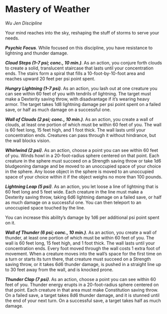 # Mastery of Weather
*Wu Jen Discipline*

Your mind reaches into the sky, reshaping the stuff of storms to serve your needs.

***Psychic Focus***. While focused on this discipline, you have resistance to lightning and thunder damage.

***Cloud Steps (1–7 psi; conc., 10 min.)***. As an action, you conjure forth clouds to create a solid, translucent staircase that lasts until your concentration ends. The stairs form a spiral that fills a 10-foot-by-10-foot area and reaches upward 20 feet per psi point spent.

***Hungry Lightning (1–7 psi)***. As an action, you lash out at one creature you can see within 60 feet of you with tendrils of lightning. The target must make a Dexterity saving throw, with disadvantage if it’s wearing heavy armor. The target takes 1d8 lightning damage per psi point spent on a failed save, or half as much damage on a successful one.

***Wall of Clouds (2 psi; conc., 10 min.)***. As an action, you create a wall of clouds, at least one portion of which must be within 60 feet of you. The wall is 60 feet long, 15 feet high, and 1 foot thick. The wall lasts until your concentration ends. Creatures can pass through it without hindrance, but the wall blocks vision.

***Whirlwind (2 psi)***. As an action, choose a point you can see within 60 feet of you. Winds howl in a 20-foot-radius sphere centered on that point. Each creature in the sphere must succeed on a Strength saving throw or take 1d6 bludgeoning damage and be moved to an unoccupied space of your choice in the sphere. Any loose object in the sphere is moved to an unoccupied space of your choice within it if the object weighs no more than 100 pounds.

***Lightning Leap (5 psi)***. As an action, you let loose a line of lightning that is 60 feet long and 5 feet wide. Each creature in the line must make a Dexterity saving throw, taking 6d6 lightning damage on a failed save, or half as much damage on a successful one. You can then teleport to an unoccupied space touched by the line.

You can increase this ability’s damage by 1d6 per additional psi point spent on it.

***Wall of Thunder (6 psi; conc., 10 min.)***. As an action, you create a wall of thunder, at least one portion of which must be within 60 feet of you. The wall is 60 feet long, 15 feet high, and 1 foot thick. The wall lasts until your concentration ends. Every foot moved through the wall costs 1 extra foot of movement. When a creature moves into the wall’s space for the first time on a turn or starts its turn there, that creature must succeed on a Strength saving throw, or it takes 6d6 thunder damage, is pushed in a straight line up to 30 feet away from the wall, and is knocked prone.

***Thunder Clap (7 psi)***. As an action, choose a point you can see within 60 feet of you. Thunder energy erupts in a 20-foot-radius sphere centered on that point. Each creature in that area must make Constitution saving throw. On a failed save, a target takes 8d6 thunder damage, and it is stunned until the end of your next turn. On a successful save, a target takes half as much damage.
